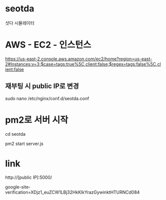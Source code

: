 # seotda
섯다 시뮬레이터

# AWS - EC2 - 인스턴스
https://us-east-2.console.aws.amazon.com/ec2/home?region=us-east-2#Instances:v=3;$case=tags:true%5C,client:false;$regex=tags:false%5C,client:false

## 재부팅 시 public IP로 변경
sudo nano /etc/nginx/conf.d/seotda.conf

# pm2로 서버 시작
cd seotda

pm2 start server.js

# link
http://[public IP]:5000/


google-site-verification=XDjz1_euZCW1LBj32HkKlkYrazGywinktHTURNCd084
